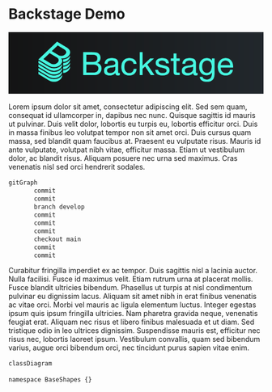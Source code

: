 # Backstage Demo

![Backstage Logo](img/backstage_logo.png)

Lorem ipsum dolor sit amet, consectetur adipiscing elit. Sed sem quam, consequat id ullamcorper in, dapibus nec nunc. Quisque sagittis id mauris ut pulvinar. Duis velit dolor, lobortis eu turpis eu, lobortis efficitur orci. Duis in massa finibus leo volutpat tempor non sit amet orci. Duis cursus quam massa, sed blandit quam faucibus at. Praesent eu vulputate risus. Mauris id ante vulputate, volutpat nibh vitae, efficitur massa. Etiam ut vestibulum dolor, ac blandit risus. Aliquam posuere nec urna sed maximus. Cras venenatis nisl sed orci hendrerit sodales.

```mermaid
gitGraph
       commit
       commit
       branch develop
       commit
       commit
       commit
       checkout main
       commit
       commit
```

Curabitur fringilla imperdiet ex ac tempor. Duis sagittis nisl a lacinia auctor. Nulla facilisi. Fusce id maximus velit. Etiam rutrum urna at placerat mollis. Fusce blandit ultricies bibendum. Phasellus ut turpis at nisl condimentum pulvinar eu dignissim lacus. Aliquam sit amet nibh in erat finibus venenatis ac vitae orci. Morbi vel mauris ac ligula elementum luctus. Integer egestas ipsum quis ipsum fringilla ultricies. Nam pharetra gravida neque, venenatis feugiat erat. Aliquam nec risus et libero finibus malesuada et ut diam. Sed tristique odio in leo ultrices dignissim. Suspendisse mauris est, efficitur nec risus nec, lobortis laoreet ipsum. Vestibulum convallis, quam sed bibendum varius, augue orci bibendum orci, nec tincidunt purus sapien vitae enim.

```mermaid
classDiagram

namespace BaseShapes {}
```
